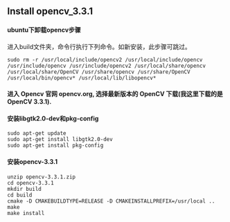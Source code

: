 ## Install opencv_3.3.1

#### ubuntu下卸载opencv步骤
进入build文件夹，命令行执行下列命令。如新安装，此步骤可跳过。
```
sudo rm -r /usr/local/include/opencv2 /usr/local/include/opencv /usr/include/opencv /usr/include/opencv2 /usr/local/share/opencv /usr/local/share/OpenCV /usr/share/opencv /usr/share/OpenCV /usr/local/bin/opencv* /usr/local/lib/libopencv*
```

#### 进入 Opencv 官网 opencv.org, 选择最新版本的 OpenCV 下载(我这里下载的是 OpenCV 3.3.1).
#### 安装libgtk2.0-dev和pkg-config

```
sudo apt-get update
sudo apt-get install libgtk2.0-dev
sudo apt-get install pkg-config
```
#### 安装opencv-3.3.1
```
unzip opencv-3.3.1.zip 
cd opencv-3.3.1
mkdir build
cd build
cmake -D CMAKEBUILDTYPE=RELEASE -D CMAKEINSTALLPREFIX=/usr/local ..
make
make install
```

